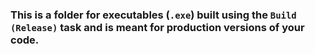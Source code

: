 ### This is a folder for executables (`.exe`) built using the `Build (Release)` task and is meant for production versions of your code.